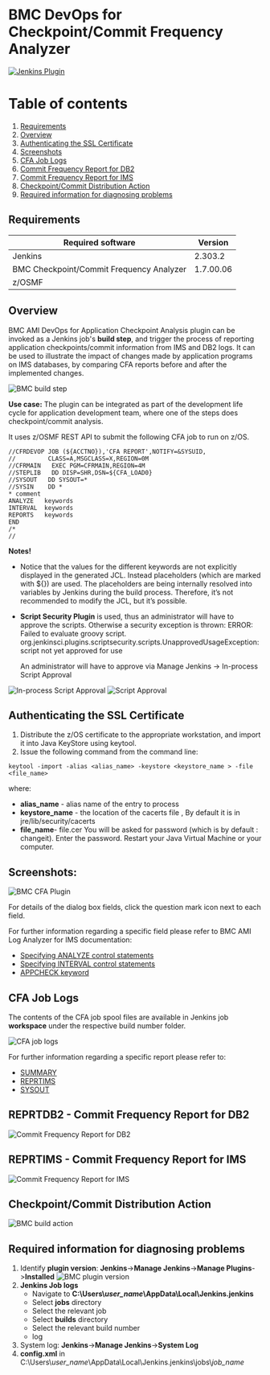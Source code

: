 # BMC DevOps for Checkpoint/Commit Frequency Analyzer   
[![Jenkins Plugin](https://img.shields.io/jenkins/plugin/v/bmc-cfa.svg)](https://plugins.jenkins.io/bmc-cfa) 
# Table of contents
1. [Requirements](#req)
2. [Overview](#overview)
3. [Authenticating the SSL Certificate](#cert)  
4. [Screenshots](#screenshots)
5. [CFA Job Logs](#joblogs)
6. [Commit Frequency Report for DB2](#db2rpt)
7. [Commit Frequency Report for IMS](#imsrpt)
8. [Checkpoint/Commit Distribution Action](#imsrpt) 
9. [Required information for diagnosing problems](#diag)

## Requirements <a name="req"></a>
| Required software                        | Version   |
|------------------------------------------|-----------|
| Jenkins                                  | 2.303.2   |
| BMC Checkpoint/Commit Frequency Analyzer | 1.7.00.06 |
| z/OSMF                                   |           |


## Overview <a name="overview"></a>
BMC AMI DevOps for Application Checkpoint Analysis plugin can be invoked as a Jenkins job's **build step**, and trigger the process of reporting application checkpoints/commit information from IMS and DB2 logs. It can be used to illustrate the impact of changes made by application programs on IMS databases, by comparing CFA reports before and after the implemented changes.

![BMC build step](https://github.com/jenkinsci/bmc-cfa-plugin/blob/main/src/main/webapp/images/bmc_build_step.jpg)

**Use case:** 
The plugin can be integrated as part of the development life cycle for application development team, where one of the steps does checkpoint/commit analysis.


It uses z/OSMF REST API to submit the following CFA job to run on z/OS.
```
//CFRDEVOP JOB (${ACCTNO}),'CFA REPORT',NOTIFY=&SYSUID,
//         CLASS=A,MSGCLASS=X,REGION=0M
//CFRMAIN   EXEC PGM=CFRMAIN,REGION=4M                       
//STEPLIB   DD DISP=SHR,DSN=${CFA_LOAD0} 
//SYSOUT   DD SYSOUT=*                
//SYSIN    DD *                       
* comment
ANALYZE   keywords
INTERVAL  keywords
REPORTS   keywords
END
/*
//
```

**Notes!**

- Notice that the values for the different keywords are not explicitly displayed in the generated JCL.
Instead placeholders (which are marked with ${}) are used.
The placeholders are being internally resolved into variables by Jenkins during the build process.
Therefore, it’s not recommended to modify the JCL, but it’s possible.

- **Script Security Plugin** is used, thus an administrator will have to approve the scripts.
Otherwise a security exception is thrown:
ERROR: Failed to evaluate groovy script.
org.jenkinsci.plugins.scriptsecurity.scripts.UnapprovedUsageException: script not yet approved for use

  An administrator will have to approve via Manage Jenkins -> In-process Script Approval

![ In-process Script Approval](https://github.com/jenkinsci/bmc-cfa-plugin/blob/main/src/main/webapp/images/In_process_script_approv.JPG)
![ Script Approval](https://github.com/jenkinsci/bmc-cfa-plugin/blob/main/src/main/webapp/images/ScriptApproval.JPG)


## Authenticating the SSL Certificate <a name="cert"></a>
1. Distribute the z/OS certificate to the appropriate workstation, and import it into Java KeyStore using keytool.
2. Issue the following command from the command line:
```
keytool -import -alias <alias_name> -keystore <keystore_name > -file <file_name>
```
where:
- **alias_name** - alias name of the entry to process
- **keystore_name** - the location of the cacerts file , By default it is in jre/lib/security/cacerts
- **file_name**- file.cer
You will be asked for password (which is by default : changeit). Enter the password.
Restart your Java Virtual Machine or your computer.

## Screenshots: <a name="screenshots"></a>
![BMC CFA Plugin](https://github.com/jenkinsci/bmc-cfa-plugin/blob/main/src/main/webapp/images/cfa_plugin.JPG)

For details of the dialog box fields, click the question mark icon next to each field.

For further information regarding a specific field please refer to BMC AMI Log Analyzer for IMS documentation:
- [Specifying ANALYZE control statements](https://docs.bmc.com/docs/loganalyzer17/specifying-analyze-control-statements-958587173.html)
- [Specifying INTERVAL control statements](https://docs.bmc.com/docs/loganalyzer17/specifying-interval-control-statements-958587198.html)
- [APPCHECK keyword](https://docs.bmc.com/docs/loganalyzer17/appcheck-keyword-958587247.html)

## CFA Job Logs <a name="joblogs"></a>
The contents of the CFA job spool files are available in Jenkins job **workspace** under the respective build number folder.

![CFA job logs](https://github.com/jenkinsci/bmc-cfa-plugin/blob/main/src/main/webapp/images/workspace.jpg)

For further information regarding a specific report please refer to:
- [SUMMARY](https://docs.bmc.com/docs/loganalyzer17/using-the-analysis-summary-report-958587322.html)
- [REPRTIMS](https://docs.bmc.com/docs/loganalyzer17/using-the-application-checkpoint-report-958587359.html)
- [SYSOUT](https://docs.bmc.com/docs/loganalyzer17/sysout-dd-statement-958587165.html)

## REPRTDB2 - Commit Frequency Report for DB2 <a name="db2rpt"></a>
 ![Commit Frequency Report for DB2](https://github.com/jenkinsci/bmc-cfa-plugin/blob/main/src/main/webapp/images/reprtdb2.JPG)

## REPRTIMS - Commit Frequency Report for IMS <a name="imsrpt"></a> 
![Commit Frequency Report for IMS](https://github.com/jenkinsci/bmc-cfa-plugin/blob/main/src/main/webapp/images/reprtims.JPG)

## Checkpoint/Commit Distribution Action <a name="comAction"></a> 
![BMC build action](https://github.com/jenkinsci/bmc-cfa-plugin/blob/main/src/main/webapp/images/build_action.jpg)
## Required information for diagnosing problems <a name="diag"></a> 
1.	Identify **plugin version**:
**Jenkins**->**Manage Jenkins**->**Manage Plugins**->**Installed**
![BMC plugin version](https://github.com/jenkinsci/bmc-cfa-plugin/blob/main/src/main/webapp/images/plugin_version.JPG)
2.	**Jenkins Job logs**  
	* Navigate to  **C:\Users\\*user_name*\\AppData\Local\Jenkins\.jenkins**
	* Select **jobs** directory
	* Select the relevant job
    * Select **builds** directory
 	* Select the relevant build number
	* log
3. System log: **Jenkins**->**Manage Jenkins**->**System Log**
4. **config.xml** in C:\Users\\*user_name*\\AppData\Local\Jenkins\.jenkins\jobs\\*job_name*

